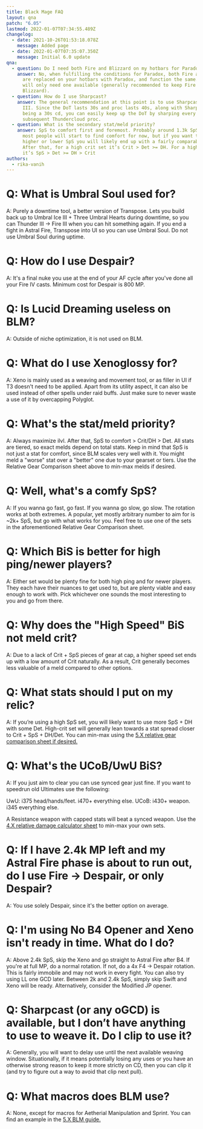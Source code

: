```yaml
---
title: Black Mage FAQ
layout: qna
patch: "6.05"
lastmod: 2022-01-07T07:34:55.489Z
changelog:
  - date: 2021-10-26T01:53:18.078Z
    message: Added page
  - date: 2022-01-07T07:35:07.350Z
    message: Initial 6.0 update
qna:
  - question: Do I need both Fire and Blizzard on my hotbars for Paradox?
    answer: No, when fulfilling the conditions for Paradox, both Fire and Blizzard
      are replaced on your hotbars with Paradox, and function the same. So you
      will only need one available (generally recommended to keep Fire over
      Blizzard).
  - question: How do I use Sharpcast?
    answer: The general recommendation at this point is to use Sharpcast on Thunder
      III. Since the DoT lasts 30s and proc lasts 40s, along with Sharpcast
      being a 30s cd, you can easily keep up the DoT by sharping every
      subsequent Thundercloud proc.
  - question: What is the secondary stat/meld priority?
    answer: SpS to comfort first and foremost. Probably around 1.3k SpS is where
      most people will start to find comfort for now, but if you want to run
      higher or lower SpS you will likely end up with a fairly comparable set.
      After that, for a high crit set it’s Crit > Det >= DH. For a high sps set,
      it’s SpS > Det >= DH > Crit
authors:
  - rika-vanih
---
```

# Q: What is Umbral Soul used for?

A: Purely a downtime tool, a better version of Transpose. Lets you build back up to Umbral Ice III + Three Umbral Hearts during downtime, so you can Thunder III -> Fire III when you can hit something again. If you end a fight in Astral Fire, Transpose into UI so you can use Umbral Soul. Do not use Umbral Soul during uptime.

# Q: How do I use Despair?

A: It's a final nuke you use at the end of your AF cycle after you've done all your Fire IV casts. Minimum cost for Despair is 800 MP.

# Q: Is Lucid Dreaming useless on BLM?

A: Outside of niche optimization, it is not used on BLM.

# Q: What do I use Xenoglossy for?

A: Xeno is mainly used as a weaving and movement tool, or as filler in UI if T3 doesn't need to be applied. Apart from its utility aspect, it can also be used instead of other spells under raid buffs. Just make sure to never waste a use of it by overcapping Polyglot.

# Q: What's the stat/meld priority?

A: Always maximize ilvl. After that, SpS to comfort > Crit/DH > Det. All stats are tiered, so exact melds depend on total stats. Keep in mind that SpS is not just a stat for comfort, since BLM scales very well with it. You might meld a "worse" stat over a "better" one due to your gearset or tiers. Use the Relative Gear Comparison sheet above to min-max melds if desired.

# Q: Well, what's a comfy SpS?

A:  If you wanna go fast, go fast. If you wanna go slow, go slow. The rotation works at both extremes. A popular, yet mostly arbitrary number to aim for is ~2k+ SpS, but go with what works for you. Feel free to use one of the sets in the aforementioned Relative Gear Comparison sheet.

# Q: Which BiS is better for high ping/newer players?

A: Either set would be plenty fine for both high ping and for newer players. They each have their nuances to get used to, but are plenty viable and easy enough to work with. Pick whichever one sounds the most interesting to you and go from there.

# Q: Why does the "High Speed" BiS not meld crit?

A: Due to a lack of Crit + SpS pieces of gear at cap, a higher speed set ends up with a low amount of Crit naturally. As a result, Crit generally becomes less valuable of a meld compared to other options.

# Q: What stats should I put on my relic?

A:  If you’re using a high SpS set, you will likely want to use more SpS + DH with some Det. High-crit set will generally lean towards a stat spread closer to Crit + SpS + DH/Det. You can min-max using the [5.X relative gear comparison sheet if desired.](http://bit.ly/BLMGear)

# Q: What's the UCoB/UwU BiS?

A:  If you just aim to clear you can use synced gear just fine. If you want to speedrun old Ultimates use the following:

UwU: i375 head/hands/feet. i470+ everything else.
UCoB: i430+ weapon. i345 everything else.

A Resistance weapon with capped stats will beat a synced weapon. Use the [4.X relative damage calculator sheet](https://docs.google.com/spreadsheets/d/1mnu8G8p_zC0DVyDz_FNs04tBmUiBq8wRUpxcZf1JOQw/) to min-max your own sets.

# Q: If I have 2.4k MP left and my Astral Fire phase is about to run out, do I use Fire -> Despair, or only Despair?

A: You use solely Despair, since it's the better option on average.

# Q: I'm using No B4 Opener and Xeno isn't ready in time. What do I do?

A: Above 2.4k SpS, skip the Xeno and go straight to Astral Fire after B4. If you're at full MP, do a normal rotation. If not, do a 4x F4 -> Despair rotation. This is fairly immobile and may not work in every fight. You can also try using LL one GCD later. Between 2k and 2.4k SpS, simply skip Swift and Xeno will be ready. Alternatively, consider the Modified JP opener.

# Q: Sharpcast (or any oGCD) is available, but I don’t have anything to use to weave it. Do I clip to use it?

A: Generally, you will want to delay use until the next available weaving window. Situationally, if it means potentially losing any uses or you have an otherwise strong reason to keep it more strictly on CD, then you can clip it (and try to figure out a way to avoid that clip next pull).

# Q: What macros does BLM use?

A: None, except for macros for Aetherial Manipulation and Sprint. You can find an example in the [5.X BLM guide.](LINK)